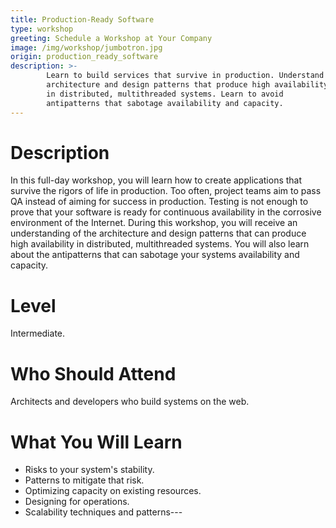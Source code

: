 ```yaml
---
title: Production-Ready Software
type: workshop
greeting: Schedule a Workshop at Your Company
image: /img/workshop/jumbotron.jpg
origin: production_ready_software
description: >-
        Learn to build services that survive in production. Understand
        architecture and design patterns that produce high availability
        in distributed, multithreaded systems. Learn to avoid
        antipatterns that sabotage availability and capacity.
---
```

# Description

In this full-day workshop, you will learn how to create applications that survive the rigors of life in production. Too often, project teams aim to pass QA instead of aiming for success in production. Testing is not enough to prove that your software is ready for continuous availability in the corrosive environment of the Internet. During this workshop, you will receive an understanding of the architecture and design patterns that can produce high availability in distributed, multithreaded systems. You will also learn about the antipatterns that can sabotage your systems availability and capacity.

# Level

Intermediate.

# Who Should Attend

Architects and developers who build systems on the web.

# What You Will Learn

* Risks to your system's stability.
* Patterns to mitigate that risk.
* Optimizing capacity on existing resources.
* Designing for operations.
* Scalability techniques and patterns---
